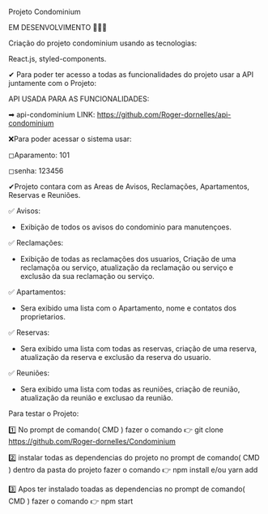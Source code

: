 Projeto Condominium

EM DESENVOLVIMENTO 🚨🚨🚨

Criação do projeto condominium usando as tecnologias:

React.js, styled-components.

✔ Para poder ter acesso a todas as funcionalidades do projeto usar a API juntamente com o Projeto:

API USADA PARA AS FUNCIONALIDADES:

➡ api-condominium LINK:  https://github.com/Roger-dornelles/api-condominium

❌Para poder acessar o sistema usar:

◻Aparamento: 101

◻senha: 123456

✔Projeto contara com as Areas de Avisos, Reclamações, Apartamentos, Reservas e Reuniões.

✅ Avisos:

- Exibição de todos os avisos do condominio para manutençoes.

✅ Reclamações:

- Exibição de todas as reclamações dos usuarios, Criação de uma reclamaçõa ou serviço, atualização da reclamação ou serviço e exclusão da sua reclamação ou serviço.

✅ Apartamentos:

- Sera exibido uma lista com o Apartamento, nome e contatos dos proprietarios.

✅ Reservas:

- Sera exibido uma lista com todas as reservas, criação de uma reserva, atualização da reserva e exclusão da reserva do usuario.

✅ Reuniões:

- Sera exibido uma lista com todas as reuniões, criação de reunião, atualização da reunião e exclusao da reunião.

Para testar o Projeto:

1️⃣ No prompt de comando( CMD ) fazer o comando 👉 git clone https://github.com/Roger-dornelles/Condominium

2️⃣ instalar todas as dependencias do projeto no prompt de comando( CMD ) dentro da pasta do projeto fazer o comando 👉 npm install e/ou yarn add

3️⃣ Apos ter instalado toadas as dependencias no prompt de comando( CMD ) fazer o comando 👉 npm start 

